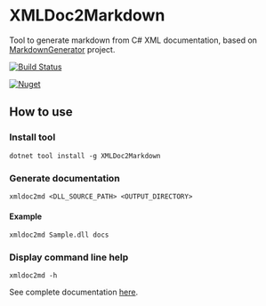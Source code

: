 # XMLDoc2Markdown

Tool to generate markdown from C# XML documentation, based on [MarkdownGenerator](https://github.com/neuecc/MarkdownGenerator) project.

[![Build Status](https://dev.azure.com/charlesdevandiere/charlesdevandiere/_apis/build/status/charlesdevandiere.xmldoc2md?branchName=master)](https://dev.azure.com/charlesdevandiere/charlesdevandiere/_build/latest?definitionId=2&branchName=master)

[![Nuget](https://img.shields.io/nuget/v/XMLDoc2Markdown.svg?color=blue&logo=nuget)](https://www.nuget.org/packages/XMLDoc2Markdown)

## How to use

### Install tool

```shell
dotnet tool install -g XMLDoc2Markdown
```

### Generate documentation

```shell
xmldoc2md <DLL_SOURCE_PATH> <OUTPUT_DIRECTORY>
```

#### Example

```shell
xmldoc2md Sample.dll docs
```

### Display command line help

```shell
xmldoc2md -h
```

See complete documentation [here](https://charlesdevandiere.github.io/xmldoc2md/).

